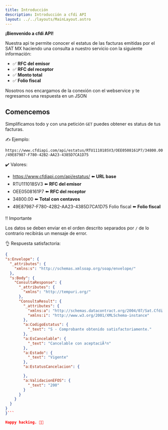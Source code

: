 ```yaml
---
title: Introducción
description: Introducción a cfdi API
layout: ../../layouts/MainLayout.astro
---
```

**¡Bienvenido a cfdi API!**

Nuestra api te permite conocer el estatus de las facturas emitidas por el SAT MX haciendo una consulta a nuestro servicio con la siguiente información:

- ✅ **RFC del emisor**
- ✅ **RFC del receptor**
- ✅ **Monto total**
- ✅ **Folio fiscal**

Nosotros nos encargamos de la conexión con el webservice y te regresamos una respuesta en un JSON
## Comencemos

Simplificamos todo y con una petición `GET` puedes obtener es status de tus facturas.

✍️ Ejemplo:

`https://www.cfdiapi.com/api/estatus/RTU111018SV3/OEE0508161P7/34800.00/49E87987-F780-42B2-AA23-4385D7CA1D75`

✔️ Valores:

- https://www.cfdiapi.com/api/estatus/ ⬅️ **URL base**
- RTU111018SV3 ⬅️ **RFC del emisor**
- OEE0508161P7 ⬅️ **RFC del receptor**
- 34800.00 ⬅️ **Total con centavos**
- 49E87987-F780-42B2-AA23-4385D7CA1D75 Folio fiscal ⬅️ **Folio fiscal**

‼️ Importante

Los datos se deben enviar en el orden descrito separados por `/` de lo contrario recibirás un mensaje de error.

👌 Respuesta satisfactoria:

  ```json
  {
  "s:Envelope": {
    "_attributes": {
      "xmlns:s": "http://schemas.xmlsoap.org/soap/envelope/"
    },
    "s:Body": {
      "ConsultaResponse": {
        "_attributes": {
          "xmlns": "http://tempuri.org/"
        },
        "ConsultaResult": {
          "_attributes": {
            "xmlns:a": "http://schemas.datacontract.org/2004/07/Sat.Cfdi.Negocio.ConsultaCfdi.Servicio",
            "xmlns:i": "http://www.w3.org/2001/XMLSchema-instance"
          },
          "a:CodigoEstatus": {
            "_text": "S - Comprobante obtenido satisfactoriamente."
          },
          "a:EsCancelable": {
            "_text": "Cancelable con aceptaciÃ³n"
          },
          "a:Estado": {
            "_text": "Vigente"
          },
          "a:EstatusCancelacion": {

          },
          "a:ValidacionEFOS": {
            "_text": "200"
          }
        }
      }
    }
  }
}```

Happy hacking. 🧑‍🚀

